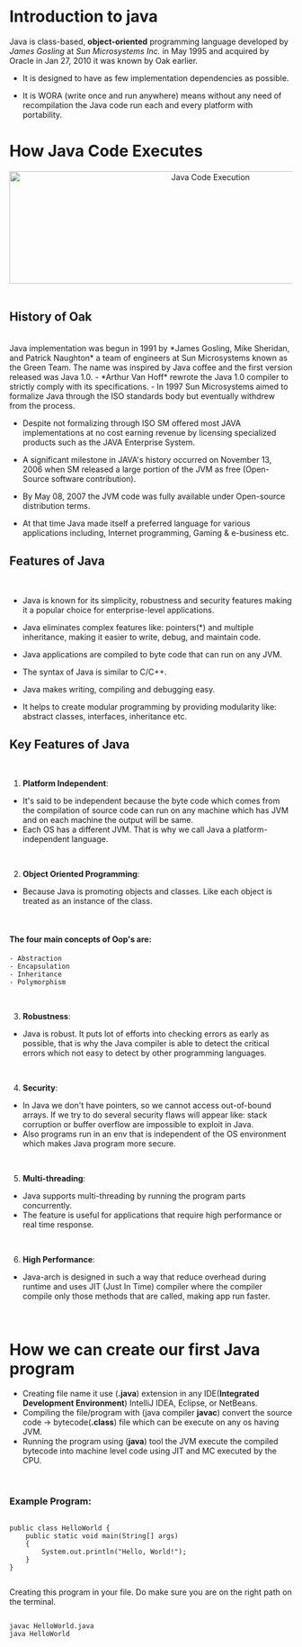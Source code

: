 # Introduction to java
Java is class-based, **object-oriented** programming language developed by *James Gosling* at *Sun Microsystems Inc.* in May 1995 and acquired by Oracle in Jan 27, 2010 it was known by Oak earlier.

- It is designed to have as few implementation dependencies as possible.

- It is WORA (write once and run anywhere) means without any need of recompilation the Java code run each and every platform with portability.

# How Java Code Executes
<div align="center" width=700 height=200>
<img src="https://github.com/user-attachments/assets/6fbace23-57fa-4761-a3d1-1352fb3cbd84" class="execution" alt="Java Code Execution" width=700 height=200>
</div>
<br/>

## History of Oak
<br/>
Java implementation was begun in 1991 by *James Gosling, Mike Sheridan, and Patrick Naughton* a team of engineers at Sun Microsystems known as the Green Team. The name was inspired by Java coffee and the first version released was Java 1.0.
- *Arthur Van Hoff* rewrote the Java 1.0 compiler to strictly comply with its specifications.
- In 1997 Sun Microsystems aimed to formalize Java through the ISO standards body but eventually withdrew from the process.

- Despite not formalizing through ISO SM offered most JAVA implementations at no cost earning revenue by licensing specialized products such as the JAVA Enterprise System.

- A significant milestone in JAVA's history occurred on November 13, 2006 when SM released a large portion of the JVM as free (Open-Source software contribution).

- By May 08, 2007 the JVM code was fully available under Open-source distribution terms.

- At that time Java made itself a preferred language for various applications including, Internet programming, Gaming & e-business etc.

## Features of Java
<br/>

- Java is known for its simplicity, robustness and security features making it a popular choice for enterprise-level applications.

- Java eliminates complex features like: pointers(*) and multiple inheritance, making it easier to write, debug, and maintain code.

- Java applications are compiled to byte code that can run on any JVM.

- The syntax of Java is similar to C/C++.

- Java makes writing, compiling and debugging easy.

- It helps to create modular programming by providing modularity like: abstract classes, interfaces, inheritance etc.

## Key Features of Java
<br/>

1. **Platform Independent**:  
- It's said to be independent because the byte code which comes from the compilation of source code can run on any machine which has JVM and on each machine the output will be same.  
- Each OS has a different JVM. That is why we call Java a platform-independent language.
<br/>

2. **Object Oriented Programming**:  
- Because Java is promoting objects and classes. Like each object is treated as an instance of the class.  
<br/>

#### The four main concepts of Oop's are:
```
- Abstraction  
- Encapsulation  
- Inheritance  
- Polymorphism
```
<br/>

3. **Robustness**:  
- Java is robust. It puts lot of efforts into checking errors as early as possible, that is why the Java compiler is able to detect the critical errors which not easy to detect by other programming languages.

<br/>

4. **Security**:  
- In Java we don't have pointers, so we cannot access out-of-bound arrays. If we try to do several security flaws will appear like: stack corruption or buffer overflow are impossible to exploit in Java.  
- Also programs run in an env that is independent of the OS environment which makes Java program more secure.

<br/>

5. **Multi-threading**:  
- Java supports multi-threading by running the program parts concurrently. <br/> 
- The feature is useful for applications that require high performance or real time response.

<br/>

6. **High Performance**:  
- Java-arch is designed in such a way that reduce overhead during runtime and uses JIT (Just In Time) compiler where the compiler compile only those methods that are called, making app run faster.
<br/>

# How we can create our first Java program
- Creating file name it use (**.java**) extension in any IDE(**Integrated Development Environment**) IntelliJ IDEA, Eclipse, or NetBeans.
- Compiling the file/program with (java compiler **javac**) convert the source code -> bytecode(**.class**) file which can be execute on any os having JVM.
- Running the program using (**java**) tool the JVM execute the compiled bytecode into machine level code using JIT and MC executed by the CPU.

<br/>
<div class="code-container">
  <h3>Example Program:</h3>
  <pre><code class="code-block">
<span class="keyword">public</span> <span class="keyword">class</span> <span class="classname">HelloWorld</span> {
    <span class="keyword">public</span> <span class="keyword">static</span> <span class="keyword">void</span> <span class="method">main</span><span class="parens">(</span><span class="type">String</span>[] args<span class="parens">)</span>
    {
        <span class="class-ref">System</span>.<span class="method">out</span>.<span class="method">println</span><span class="parens">(</span><span class="string">"Hello, World!"</span><span class="parens">)</span>;
    }
}
  </code></pre>

  <p class="note">Creating this program in your file. Do make sure you are on the right path on the terminal.</p>

  <pre><code class="code-block">
<span class="command">javac</span> HelloWorld.java
<span class="command">java</span> HelloWorld
  </code></pre>
</div>
